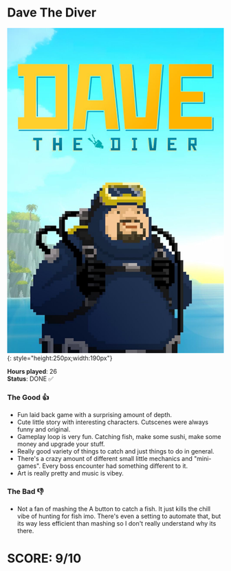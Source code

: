 # Dave The Diver

![](DaveTheDiver.jpg){: style="height:250px;width:190px"}

**Hours played**: 26<br>
**Status**: DONE ✅<br>

### The Good 👍
- Fun laid back game with a surprising amount of depth.
- Cute little story with interesting characters. Cutscenes were always funny and original.
- Gameplay loop is very fun. Catching fish, make some sushi, make some money and upgrade your stuff.
- Really good variety of things to catch and just things to do in general.
- There's a crazy amount of different small little mechanics and "mini-games". Every boss encounter had something different to it.
- Art is really pretty and music is vibey.

### The Bad 👎
- Not a fan of mashing the A button to catch a fish. It just kills the chill vibe of hunting for fish imo. There's even a setting to automate that, but its way less efficient than mashing so I don't really understand why its there.


# SCORE: 9/10